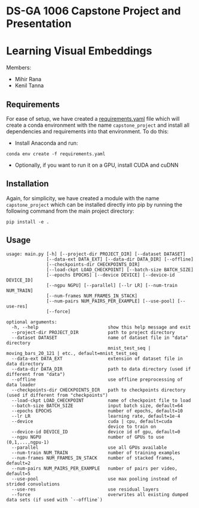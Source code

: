 # DS-GA 1006 Capstone Project and Presentation

# Learning Visual Embeddings
Members:
  - Mihir Rana
  - Kenil Tanna


## Requirements
For ease of setup, we have created a [requirements.yaml](https://github.com/NYU-CDS-Capstone-Project/learning_visual_embeddings/blob/master/requirements.yaml) file which will create a conda environment with the name `capstone_project` and install all dependencies and requirements into that environment. To do this:
  - Install Anaconda and run:
```
conda env create -f requirements.yaml
```
  - Optionally, if you want to run it on a GPU, install CUDA and cuDNN

## Installation
Again, for simplicity, we have created a module with the name `capstone_project` which can be installed directly into pip by running the following command from the main project directory:
```
pip install -e .
```

## Usage
```
usage: main.py [-h] [--project-dir PROJECT_DIR] [--dataset DATASET]
               [--data-ext DATA_EXT] [--data-dir DATA_DIR] [--offline]
               [--checkpoints-dir CHECKPOINTS_DIR]
               [--load-ckpt LOAD_CHECKPOINT] [--batch-size BATCH_SIZE]
               [--epochs EPOCHS] [--device DEVICE] [--device-id DEVICE_ID]
               [--ngpu NGPU] [--parallel] [--lr LR] [--num-train NUM_TRAIN]
               [--num-frames NUM_FRAMES_IN_STACK]
               [--num-pairs NUM_PAIRS_PER_EXAMPLE] [--use-pool] [--use-res]
               [--force]

optional arguments:
  -h, --help                          show this help message and exit
  --project-dir PROJECT_DIR           path to project directory
  --dataset DATASET                   name of dataset file in "data" directory
                                      mnist_test_seq | moving_bars_20_121 | etc., default=mnist_test_seq
  --data-ext DATA_EXT                 extension of dataset file in data directory
  --data-dir DATA_DIR                 path to data directory (used if different from "data")
  --offline                           use offline preprocessing of data loader
  --checkpoints-dir CHECKPOINTS_DIR   path to checkpoints directory (used if different from "checkpoints")
  --load-ckpt LOAD_CHECKPOINT         name of checkpoint file to load
  --batch-size BATCH_SIZE             input batch size, default=64
  --epochs EPOCHS                     number of epochs, default=10
  --lr LR                             learning rate, default=1e-4
  --device                            cuda | cpu, default=cuda
                                      device to train on
  --device-id DEVICE_ID               device id of gpu, default=0
  --ngpu NGPU                         number of GPUs to use (0,1,...,ngpu-1)
  --parallel                          use all GPUs available
  --num-train NUM_TRAIN               number of training examples
  --num-frames NUM_FRAMES_IN_STACK    number of stacked frames, default=2
  --num-pairs NUM_PAIRS_PER_EXAMPLE   number of pairs per video, default=5
  --use-pool                          use max pooling instead of strided convolutions
  --use-res                           use residual layers
  --force                             overwrites all existing dumped data sets (if used with `--offline`)
